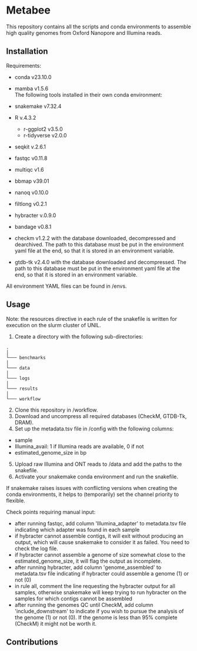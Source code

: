 # Metabee

This repository contains all the scripts and conda environments to assemble high quality genomes from Oxford Nanopore and Illumina reads.

## Installation

Requirements:
- conda v23.10.0
- mamba v1.5.6\
The following tools installed in their own conda environment:
- snakemake v7.32.4
- R v.4.3.2
  - r-ggplot2 v3.5.0
  - r-tidyverse v2.0.0
- seqkit v.2.6.1
- fastqc v0.11.8
- multiqc v1.6 
- bbmap v39.01
- nanoq v0.10.0
- filtlong v0.2.1
- hybracter v.0.9.0
- bandage v0.8.1 

- checkm v1.2.2 with the database downloaded, decompressed and dearchived. The path to this database must be put in the environment yaml file at the end, so that it is stored in an environment variable.
- gtdb-tk v2.4.0 with the database downloaded and decompressed. The path to this database must be put in the environment yaml file at the end, so that it is stored in an environment variable.

All environment YAML files can be found in /envs.

## Usage

Note: the resources directive in each rule of the snakefile is written for execution on the slurm cluster of UNIL.

1. Create a directory with the following sub-directories:

```
.
│
└─── benchmarks
│   
└─── data
│
└─── logs
│   
└─── results
│
└─── workflow
```

2. Clone this repository in /workflow.
3. Download and uncompress all required databases (CheckM, GTDB-Tk, DRAM).
4. Set up the metadata.tsv file in /config with the following columns:
- sample
- Illumina_avail: 1 if Illumina reads are available, 0 if not
- estimated_genome_size in bp
5. Upload raw Illumina and ONT reads to /data and add the paths to the snakefile.
6. Activate your snakemake conda environment and run the snakefile.

If snakemake raises issues with conflicting versions when creating the conda environments, it helps to (temporarily) set the channel priority to flexible.

Check points requiring manual input:
- after running fastqc, add column 'Illumina_adapter' to metadata.tsv file indicating which adapter was found in each sample
- if hybracter cannot assemble contigs, it will exit without producing an output, which will cause snakemake to consider it as failed. You need to check the log file.
- if hybracter cannot assemble a genome of size somewhat close to the estimated_genome_size, it will flag the output as incomplete.
- after running hybracter, add column 'genome_assembled' to metadata.tsv file indicating if hybracter could assemble a genome (1) or not (0) 
- in rule all, comment the line requesting the hybracter output for all samples, otherwise snakemake will keep trying to run hybracter on the samples for which contigs cannot be assembled
- after running the genomes QC until CheckM, add column 'include_downstream' to indicate if you wish to pursue the analysis of the genome (1) or not (0). If the genome is less than 95% complete (CheckM) it might not be worth it.

## Contributions

